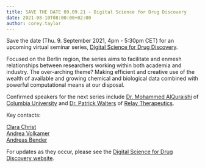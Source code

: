 ```yaml
---
title: SAVE THE DATE 09.09.21 - Digital Science for Drug Discovery
date: 2021-08-10T08:00:00+02:00
author: corey.taylor
---
```


Save the date (Thu. 9. September 2021, 4pm - 5:30pm CET) for an upcoming virtual seminar series, [Digital Science for Drug Discovery](http://www.digidrug.net/). 

Focused on the Berlin region, the series aims to facilitate and enmesh relationships between researchers working within both academia and industry. The over-arching theme? Making efficient and creative use of the wealth of available and growing chemical and biological data combined with powerful computational means at our disposal.

Confirmed speakers for the next series include [Dr. Mohammed AlQuraishi](https://systemsbiology.columbia.edu/faculty/mohammed-alquraishi) of [Columbia University](https://systemsbiology.columbia.edu/) and [Dr. Patrick Walters](https://relaytx.com/our-team/pat-walters-ph-d/) of [Relay Therapeutics](https://relaytx.com/). 

Key contacts:

<a href = "mailto: Clara.Christ@digidrug.net">Clara Christ</a><br>
<a href = "mailto: Andrea.Volkamer@digidrug.net">Andrea Volkamer</a><br>
<a href = "mailto: Andreas.Bender@digidrug.net">Andreas Bender</a>

For updates as they occur, please see the [Digital Science for Drug Discovery website](http://www.digidrug.net/).